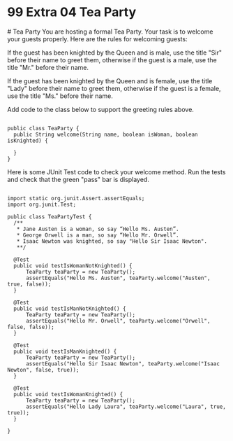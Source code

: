 # 99 Extra 04 Tea Party


 <div id="moduleIndex">
  # Tea Party
  You are hosting a formal Tea Party. Your task is to welcome your guests properly. Here are the rules
for welcoming guests:



If the guest has been knighted by the Queen and is male, use the title "Sir" before their name to
greet them, otherwise if the guest is a male, use the title "Mr." before their name.


If the guest has been knighted by the Queen and is female, use the title "Lady" before their name to
greet them, otherwise if the guest is a female, use the title "Ms." before their name.

Add code to the class below to support the greeting rules above.
  ```

public class TeaParty {
    public String welcome(String name, boolean isWoman, boolean isKnighted) {
        
    }
}

```
  Here is some JUnit Test code to check your welcome method. Run the tests and check that the green
"pass" bar is displayed.
  ```

import static org.junit.Assert.assertEquals;
import org.junit.Test;

public class TeaPartyTest {
	/**
	 * Jane Austen is a woman, so say “Hello Ms. Austen”. 
	 * George Orwell is a man, so say “Hello Mr. Orwell”. 
	 * Isaac Newton was knighted, so say "Hello Sir Isaac Newton".
	 **/

	@Test
	public void testIsWomanNotKnighted() {
		TeaParty teaParty = new TeaParty();
		assertEquals("Hello Ms. Austen", teaParty.welcome("Austen", true, false));
	}

	@Test
	public void testIsManNotKnighted() {
		TeaParty teaParty = new TeaParty();
		assertEquals("Hello Mr. Orwell", teaParty.welcome("Orwell", false, false));
	}

	@Test
	public void testIsManKnighted() {
		TeaParty teaParty = new TeaParty();
		assertEquals("Hello Sir Isaac Newton", teaParty.welcome("Isaac Newton", false, true));
	}
	
	@Test
	public void testIsWomanKnighted() {
		TeaParty teaParty = new TeaParty();
		assertEquals("Hello Lady Laura", teaParty.welcome("Laura", true, true));
	}

}
    
```
 </div>

